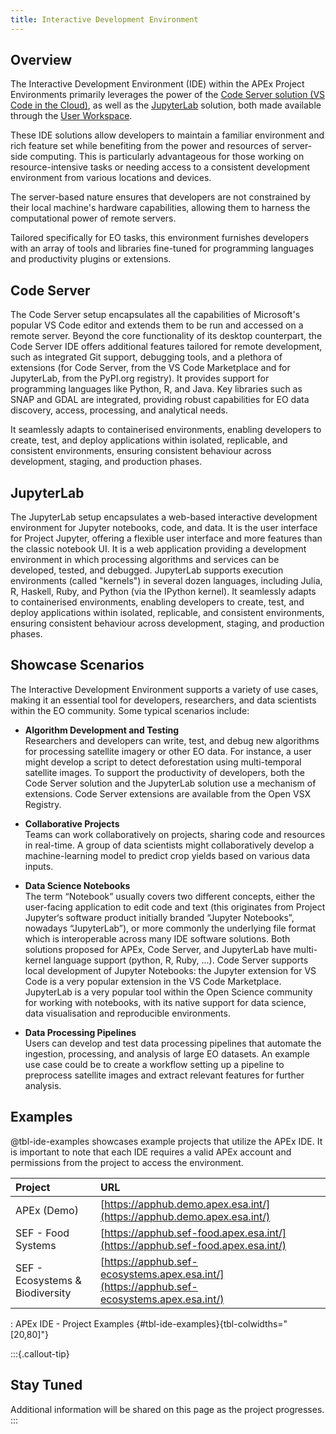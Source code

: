 ```yaml
---
title: Interactive Development Environment
---
```


## Overview

The Interactive Development Environment (IDE) within the APEx Project Environments primarily leverages the power of the
[Code Server solution (VS Code in the Cloud)](#code-server), as well as the [JupyterLab](#jupyterlab) solution, both made
available through the [User Workspace](user_workspace.md).

These IDE solutions allow developers to maintain a familiar environment and rich feature set while benefiting from the
power and resources of server-side computing. This is particularly advantageous for those working on resource-intensive
tasks or needing access to a consistent development environment from various locations and devices.

The server-based nature ensures that developers are not constrained by their local machine's hardware capabilities,
allowing them to harness the computational power of remote servers.

Tailored specifically for EO tasks, this environment furnishes developers with an array of tools and libraries
fine-tuned for programming languages and productivity plugins or extensions.

## Code Server

The Code Server setup encapsulates all the capabilities of Microsoft's popular VS Code editor and extends them to be run
and accessed on a remote server. Beyond the core functionality of its desktop counterpart, the Code Server IDE offers
additional features tailored for remote development, such as integrated Git support, debugging tools, and a plethora of
extensions (for Code Server, from the VS Code Marketplace and for JupyterLab, from the PyPI.org registry). It provides
support for programming languages like Python, R, and Java. Key libraries such as SNAP and GDAL are integrated,
providing robust capabilities for EO data discovery, access, processing, and analytical needs.

It seamlessly adapts to containerised environments, enabling developers to create, test, and deploy applications within
isolated, replicable, and consistent environments, ensuring consistent behaviour across development, staging, and
production phases.

## JupyterLab

The JupyterLab setup encapsulates a web-based interactive development environment for Jupyter notebooks, code, and data.
It is the user interface for Project Jupyter, offering a flexible user interface and more features than the classic
notebook UI. It is a web application providing a development environment in which processing algorithms and services can
be developed, tested, and debugged. JupyterLab supports execution environments (called "kernels") in several dozen
languages, including Julia, R, Haskell, Ruby, and Python (via the IPython kernel). It seamlessly adapts to containerised
environments, enabling developers to create, test, and deploy applications within isolated, replicable, and consistent
environments, ensuring consistent behaviour across development, staging, and production phases.

## Showcase Scenarios

The Interactive Development Environment supports a variety of use cases, making it an essential tool for developers,
researchers, and data scientists within the EO community. Some typical scenarios include:

* **Algorithm Development and Testing**\
Researchers and developers can write, test, and debug new algorithms for processing
satellite imagery or other EO data. For instance, a user might develop a script to detect deforestation using
multi-temporal satellite images. To support the productivity of developers, both the Code Server solution and the
JupyterLab solution use a mechanism of extensions. Code Server extensions are available from the Open VSX Registry.

* **Collaborative Projects**\
Teams can work collaboratively on projects, sharing code and resources in real-time. A group
of data scientists might collaboratively develop a machine-learning model to predict crop yields based on various data
inputs.

* **Data Science Notebooks**\
The term “Notebook” usually covers two different concepts, either the user-facing application
to edit code and text (this originates from Project Jupyter‘s software product initially branded “Jupyter Notebooks”,
nowadays “JupyterLab”), or more commonly the underlying file format which is interoperable across many IDE software
solutions. Both solutions proposed for APEx, Code Server, and JupyterLab have multi-kernel language support (python, R,
Ruby, ...). Code Server supports local development of Jupyter Notebooks: the Jupyter extension for VS Code is a very
popular extension in the VS Code Marketplace. JupyterLab is a very popular tool within the Open Science community for
working with notebooks, with its native support for data science, data visualisation and reproducible environments.

* **Data Processing Pipelines**\
Users can develop and test data processing pipelines that automate the ingestion,
processing, and analysis of large EO datasets. An example use case could be to create a workflow setting up a pipeline
to preprocess satellite images and extract relevant features for further analysis.

## Examples

@tbl-ide-examples showcases example projects that utilize the APEx IDE. It is important to note that each IDE requires a
valid APEx account and permissions from the project to access the environment.

| Project                         | URL                                                                                        |
| :------------------------------ | :----------------------------------------------------------------------------------------- |
| APEx (Demo)                     | [https://apphub.demo.apex.esa.int/](https://apphub.demo.apex.esa.int/)                     |
| SEF - Food Systems              | [https://apphub.sef-food.apex.esa.int/](https://apphub.sef-food.apex.esa.int/)             |
| SEF - Ecosystems & Biodiversity | [https://apphub.sef-ecosystems.apex.esa.int/](https://apphub.sef-ecosystems.apex.esa.int/) |

: APEx IDE - Project Examples {#tbl-ide-examples}{tbl-colwidths="[20,80]"}

:::{.callout-tip}

## Stay Tuned

Additional information will be shared on this page as the project progresses.
:::

